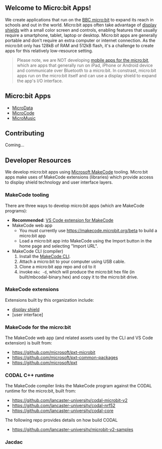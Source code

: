## Welcome to Micro:bit Apps!

We create applications that run on the [BBC micro:bit](https://microbit.org) 
to expand its reach in schools and out in the world.  Micro:bit apps 
often take advantage of [display shields](https://github.com/microbit-apps/display-shield) 
with a small color screen and controls, enabling features that usually require a smartphone, 
tablet, laptop or desktop. Micro:bit apps are generally portable and don't require an extra 
computer or internet connection. As the micro:bit only has 128kB of RAM and 512kB flash, 
it's a challenge to create apps for this relatively low-resource setting.

> Please note, we are NOT developing [mobile apps for the micro:bit](https://microbit.org/get-started/user-guide/mobile/),
> which are apps that generally run on iPad, iPhone or Android device and communicate over Bluetooth to a micro:bit. In
> constrast, micro:bit apps run on the micro:bit itself and can use a display shield to expand the app's I/O interface.

## Micro:bit Apps
  - [MicroData](https://github.com/microbit-apps/MicroData)
  - [MicroCode](https://github.com/microbit-apps/MicroCode)
  - [MicroMusic](https://github.com/microbit-apps/MicroMusic)

## Contributing

Coming...

## Developer Resources

We develop micro:bit apps using [Microsoft MakeCode](https://www.makecode.com) tooling.  Micro:bit apps make uses of MakeCode extensions (libraries) which provide access to display shield technology and 
user interface layers. 

### MakeCode tooling

There are three ways to develop micro:bit apps (which are MakeCode programs):

- **Recommended**: [VS Code extension for MakeCode](./vs-code.md)
- MakeCode web app
    - You must currently use https://makecode.microbit.org/beta to build a micro:bit app 
    - Load a micro:bit app into MakeCode using the Import button in the home page and selecting "Import URL".
- MakeCode CLI (compiler)
    1. Install the [MakeCode CLI](https://microsoft.github.io/pxt-mkc/).
    2. Attach a micro:bit to your computer using USB cable.
    3. Clone a micro:bit app repo and cd to it
    4. invoke `mkc -d`, which will produce the micro:bit hex file (in built/mbcodal-binary.hex) and copy it to the micro:bit drive.

### MakeCode extensions

Extensions built by this organization include:
  - [display shield](https://github.com/microbit-apps/display-shield)
  - [user interface]

### MakeCode for the micro:bit

The MakeCode web app (and related assets used by the CLI and VS Code extension) is built from:
  - https://github.com/microsoft/pxt-microbit
  - https://github.com/microsoft/pxt-common-packages
  - https://github.com/microsoft/pxt

### CODAL C++ runtime

The MakeCode compiler links the MakeCode program against
the CODAL runtime for the micro:bit, built from:
  - https://github.com/lancaster-university/codal-microbit-v2
  - https://github.com/lancaster-university/codal-nrf52
  - https://github.com/lancaster-university/codal-core

The following repo provides details on how build CODAL
  - https://github.com/lancaster-university/microbit-v2-samples

### Jacdac
